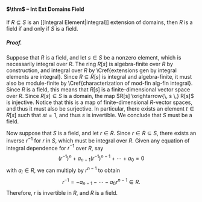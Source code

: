 #### $\thm$ – Int Ext Domains Field
If $R \subseteq S$ is an [[Integral Element|integral]] extension of domains, then $R$ is a field if and only if $S$ is a field. 

##### *Proof.*
Suppose that $R$ is a field, and let $s \in S$ be a nonzero element, which is necessarily integral over $R$. The ring $R[s]$ is algebra-finite over $R$ by construction, and integral over $R$ by \Cref{extensions gen by integral elements are integral}. Since $R \subseteq R[s]$ is integral and algebra-finite, it must also be module-finite by \Cref{characterization of mod-fin alg-fin integral}. Since $R$ is a field, this means that $R[s]$ is a finite-dimensional vector space over $R$. Since $R[s] \subseteq S$ is a domain, the map $R[s] \xrightarrow{\, s \,} R[s]$ is injective. Notice that this is a map of finite-dimensional $R$-vector spaces, and thus it must also be surjective. In particular, there exists an element $t \in R[s]$ such that $st = 1$, and thus $s$ is invertible. We conclude that $S$ must be a field.

Now suppose that $S$ is a field, and let $r \in R$. Since $r \in R \subseteq S$, there exists an inverse $r^{-1}$ for $r$ in $S$, which must be integral over $R$. Given any equation of integral dependence for $r^{-1}$ over $R$, say$$(r^{-1})^n + a_{n-1} (r^{-1})^{n-1} + \cdots + a_0 = 0$$with $a_i \in R$, we can multiply by $r^{n-1}$ to obtain$$r^{-1} = -a_{n-1} - \cdots -a_0 r^{n-1} \in R.$$Therefore, $r$ is invertible in $R$, and $R$ is a field.
